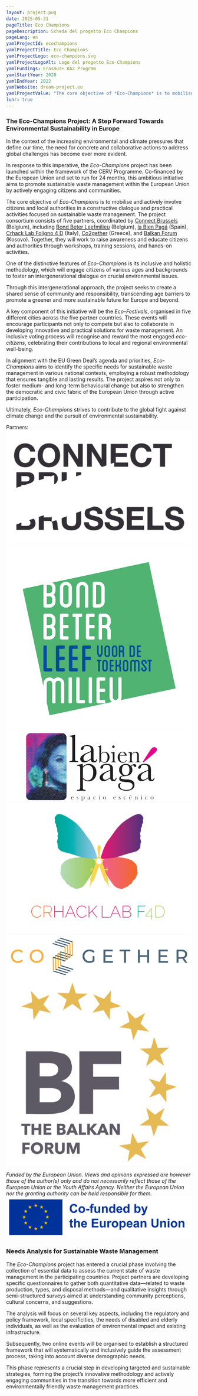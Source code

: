 ```yaml
---
layout: project.pug
date: 2025-05-31
pageTitle: Eco Champions
pageDescription: Scheda del progetto Eco Champions
pageLang: en
yamlProjectId: ecochampions
yamlProjectTitle: Eco Champions
yamlProjectLogo: eco-champions.svg
yamlProjectLogoAlt: Logo del progetto Eco-Champions
yamlFundings: Erasmus+ KA2 Program
yamlStartYear: 2020
yamlEndYear: 2022
yamlWebsite: dream-project.eu
yamlProjectValue: "The core objective of *Eco-Champions* is to mobilise and actively involve citizens and local authorities in a constructive dialogue and practical activities focused on sustainable waste management."
lunr: true
---
```


### **The Eco-Champions Project: A Step Forward Towards Environmental Sustainability in Europe**

In the context of the increasing environmental and climate pressures that define our time, the need for concrete and collaborative actions to address global challenges has become ever more evident.

In response to this imperative, the *Eco-Champions* project has been launched within the framework of the CERV Programme. Co-financed by the European Union and set to run for 24 months, this ambitious initiative aims to promote sustainable waste management within the European Union by actively engaging citizens and communities.

The core objective of *Eco-Champions* is to mobilise and actively involve citizens and local authorities in a constructive dialogue and practical activities focused on sustainable waste management. The project consortium consists of five partners, coordinated by [Connect Brussels](https://connectbrussels.eu/) (Belgium), including [Bond Beter Leefmilieu](https://www.bondbeterleefmilieu.be/) (Belgium), [la Bien Pagá](http://labienpaga.es/?fbclid=IwY2xjawIJuIdleHRuA2FlbQIxMAABHY8fmZwG07OshK8tLRtzaghATKDhx1r8uCmd6g5DwD9i_wpwex738-ru0g_aem_u-1nHrv_U9OrCpztN2gSLw) (Spain), [Crhack Lab Foligno 4 D](https://clf4d.eu/) (Italy), [Co2gether](https://co2gether.gr/en/) (Greece), and [Balkan Forum](https://thebalkanforum.org/) (Kosovo). Together, they will work to raise awareness and educate citizens and authorities through workshops, training sessions, and hands-on activities.

One of the distinctive features of *Eco-Champions* is its inclusive and holistic methodology, which will engage citizens of various ages and backgrounds to foster an intergenerational dialogue on crucial environmental issues.

Through this intergenerational approach, the project seeks to create a shared sense of community and responsibility, transcending age barriers to promote a greener and more sustainable future for Europe and beyond.

A key component of this initiative will be the *Eco-Festivals*, organised in five different cities across the five partner countries. These events will encourage participants not only to compete but also to collaborate in developing innovative and practical solutions for waste management. An inclusive voting process will recognise and reward the most engaged *eco-citizens*, celebrating their contributions to local and regional environmental well-being.

In alignment with the EU Green Deal’s agenda and priorities, *Eco-Champions* aims to identify the specific needs for sustainable waste management in various national contexts, employing a robust methodology that ensures tangible and lasting results. The project aspires not only to foster medium- and long-term behavioural change but also to strengthen the democratic and civic fabric of the European Union through active participation.

Ultimately, *Eco-Champions* strives to contribute to the global fight against climate change and the pursuit of environmental sustainability.

Partners: 
![Logo Connect Brussels](<../../../assets/media/graphics/partners/eco-champions/Connect Brussels.jpg>)
![Logo Bond Beter Leefmilieu](<../../../assets/media/graphics/partners/eco-champions/LOGO-BBL_baseline_RGB 2020.jpg>)
![Logo la Bien Pagá](<../../../assets/media/graphics/partners/eco-champions/LBP_logo_removebg.png>)
![Logo ChrackLab](<../../../assets/media/graphics/partners/Logo-CLF4D-2020_1.png>)
![Logo Co2gether](<../../../assets/media/graphics/partners/eco-champions/CO2GETHER_logo.jpg>)
![Logo Balkan Forum](<../../../assets/media/graphics/partners/eco-champions/The Balkan Forum - Logo.svg>)

*Funded by the European Union. Views and opinions expressed are however those of the author(s) only and do not necessarily reflect those of the European Union or the Youth Affairs Agency. Neither the European Union nor the granting authority can be held responsible for them.*      
![European Union logo](<../../../assets/media/graphics/logos/eu-logo.png>)

### **Needs Analysis for Sustainable Waste Management**

The *Eco-Champions* project has entered a crucial phase involving the collection of essential data to assess the current state of waste management in the participating countries. Project partners are developing specific questionnaires to gather both quantitative data—related to waste production, types, and disposal methods—and qualitative insights through semi-structured surveys aimed at understanding community perceptions, cultural concerns, and suggestions.

The analysis will focus on several key aspects, including the regulatory and policy framework, local specificities, the needs of disabled and elderly individuals, as well as the evaluation of environmental impact and existing infrastructure.

Subsequently, two online events will be organised to establish a structured framework that will systematically and inclusively guide the assessment process, taking into account diverse demographic needs.

This phase represents a crucial step in developing targeted and sustainable strategies, forming the project’s innovative methodology and actively engaging communities in the transition towards more efficient and environmentally friendly waste management practices.




